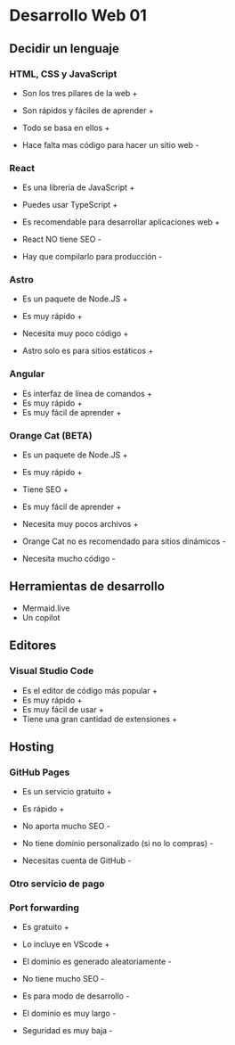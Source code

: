 # Desarrollo Web 01

## Decidir un lenguaje

### HTML, CSS y JavaScript

- Son los tres pilares de la web +
- Son rápidos y fáciles de aprender +
- Todo se basa en ellos +

- Hace falta mas código para hacer un sitio web -

### React

- Es una librería de JavaScript +
- Puedes usar TypeScript +
- Es recomendable para desarrollar aplicaciones web +

- React NO tiene SEO -
- Hay que compilarlo para producción -

### Astro

- Es un paquete de Node.JS +
- Es muy rápido +
- Necesita muy poco código +

- Astro solo es para sitios estáticos +

### Angular

- Es interfaz de línea de comandos +
- Es muy rápido +
- Es muy fácil de aprender +

### Orange Cat (BETA)

- Es un paquete de Node.JS +
- Es muy rápido +
- Tiene SEO +
- Es muy fácil de aprender +
- Necesita muy pocos archivos +

- Orange Cat no es recomendado para sitios dinámicos -
- Necesita mucho código -

## Herramientas de desarrollo

- Mermaid.live
- Un copilot

## Editores

### Visual Studio Code

- Es el editor de código más popular +
- Es muy rápido +
- Es muy fácil de usar +
- Tiene una gran cantidad de extensiones +

## Hosting

### GitHub Pages

- Es un servicio gratuito +
- Es rápido +

- No aporta mucho SEO -
- No tiene dominio personalizado (si no lo compras) -
- Necesitas cuenta de GitHub -

### Otro servicio de pago

### Port forwarding

- Es gratuito +
- Lo incluye en VScode +

- El dominio es generado aleatoriamente -
- No tiene mucho SEO -
- Es para modo de desarrollo -
- El dominio es muy largo -
- Seguridad es muy baja -
